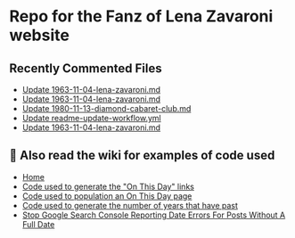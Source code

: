 # Repo for the Fanz of Lena Zavaroni website

## Recently Commented Files
<!-- BLOG-POST-LIST:START -->
- [Update 1963-11-04-lena-zavaroni.md](https://github.com/FanzOfLenaZavaroni/fanzoflenazavaroni.github.io/commit/6ae54863036796869e97f1c10ad416e2d3973d6b)
- [Update 1963-11-04-lena-zavaroni.md](https://github.com/FanzOfLenaZavaroni/fanzoflenazavaroni.github.io/commit/f39adb11881465e154ec8a8b527d81f35b2ec036)
- [Update 1980-11-13-diamond-cabaret-club.md](https://github.com/FanzOfLenaZavaroni/fanzoflenazavaroni.github.io/commit/d156d370f56e8d1999ebc8213f75755970b151ad)
- [Update readme-update-workflow.yml](https://github.com/FanzOfLenaZavaroni/fanzoflenazavaroni.github.io/commit/096148abbb296daf10d95ddfaccc11f3c72312e1)
- [Update 1963-11-04-lena-zavaroni.md](https://github.com/FanzOfLenaZavaroni/fanzoflenazavaroni.github.io/commit/4f814b7aad51930b600da046d2587e70990fa935)
<!-- BLOG-POST-LIST:END -->

## :notebook: Also read the wiki for examples of code used
* [Home](https://github.com/FanzOfLenaZavaroni/fanzoflenazavaroni.github.io/wiki)
* [Code used to generate the "On This Day" links](https://github.com/FanzOfLenaZavaroni/fanzoflenazavaroni.github.io/wiki/On-This-Day-Code)
* [Code used to population an On This Day page](https://github.com/FanzOfLenaZavaroni/fanzoflenazavaroni.github.io/wiki/Code-used-to-population-an-On-This-Day-page)
* [Code used to generate the number of years that have past](https://github.com/FanzOfLenaZavaroni/fanzoflenazavaroni.github.io/wiki/Number-of-years-gone-by-code)
* [Stop Google Search Console Reporting Date Errors For Posts Without A Full Date](https://github.com/FanzOfLenaZavaroni/fanzoflenazavaroni.github.io/wiki/Stop-Google-Search-Console-Reporting-Date-Errors-For-Posts-Without-A-Full-Date)
